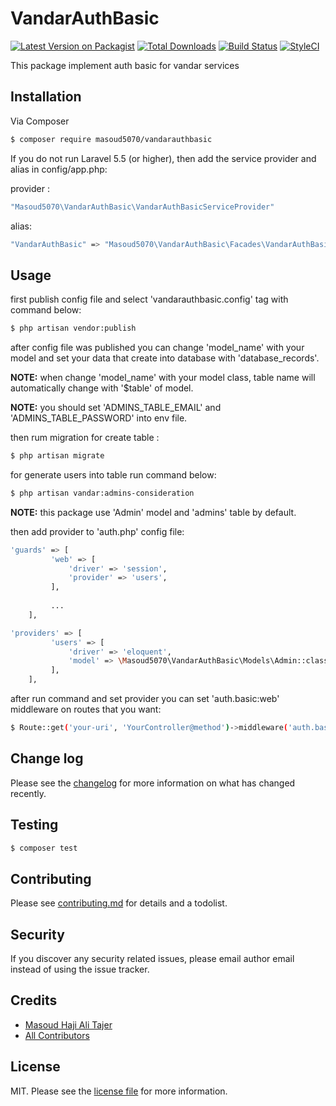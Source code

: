# VandarAuthBasic

[![Latest Version on Packagist][ico-version]][link-packagist]
[![Total Downloads][ico-downloads]][link-downloads]
[![Build Status][ico-travis]][link-travis]
[![StyleCI][ico-styleci]][link-styleci]

This package implement auth basic for vandar services

## Installation

Via Composer

``` bash
$ composer require masoud5070/vandarauthbasic
```

If you do not run Laravel 5.5 (or higher), then add the service provider and alias in config/app.php:

provider :

``` bash
"Masoud5070\VandarAuthBasic\VandarAuthBasicServiceProvider"
```

alias:

``` bash
"VandarAuthBasic" => "Masoud5070\VandarAuthBasic\Facades\VandarAuthBasic"
```

## Usage

first publish config file and select 'vandarauthbasic.config' tag with command below:

``` bash
$ php artisan vendor:publish
```

after config file was published you can change 'model_name' with your model and set your data that create into database with 'database_records'.

**NOTE:** when change 'model_name' with your model class, table name will automatically change with '$table' of model. 

**NOTE:** you should set 'ADMINS_TABLE_EMAIL' and 'ADMINS_TABLE_PASSWORD' into env file.

then rum migration for create table : 

``` bash
$ php artisan migrate
```

for generate users into table run command below:

``` bash
$ php artisan vandar:admins-consideration
```

**NOTE:** this package use 'Admin' model and 'admins' table by default.

then add provider to 'auth.php' config file:

``` bash
'guards' => [
         'web' => [
             'driver' => 'session',
             'provider' => 'users',
         ],
    
         ...
    ],   

'providers' => [
         'users' => [
             'driver' => 'eloquent',
             'model' => \Masoud5070\VandarAuthBasic\Models\Admin::class,
         ],
    ],
```


after run command and set provider you can set 'auth.basic:web' middleware on routes that you want:

``` bash
$ Route::get('your-uri', 'YourController@method')->middleware('auth.basic:web');
```

## Change log

Please see the [changelog](changelog.md) for more information on what has changed recently.

## Testing

``` bash
$ composer test
```

## Contributing

Please see [contributing.md](contributing.md) for details and a todolist.

## Security

If you discover any security related issues, please email author email instead of using the issue tracker.

## Credits

- [Masoud Haji Ali Tajer][link-author]
- [All Contributors][link-contributors]

## License

MIT. Please see the [license file](license.md) for more information.

[ico-version]: https://img.shields.io/packagist/v/masoud5070/vandarauthbasic.svg?style=flat-square
[ico-downloads]: https://img.shields.io/packagist/dt/masoud5070/vandarauthbasic.svg?style=flat-square
[ico-travis]: https://img.shields.io/travis/masoud5070/vandarauthbasic/master.svg?style=flat-square
[ico-styleci]: https://styleci.io/repos/12345678/shield

[link-packagist]: https://packagist.org/packages/masoud5070/vandarauthbasic
[link-downloads]: https://packagist.org/packages/masoud5070/vandarauthbasic
[link-travis]: https://travis-ci.org/masoud5070/vandarauthbasic
[link-styleci]: https://styleci.io/repos/12345678
[link-author]: https://github.com/masoud5070
[link-contributors]: ../../contributors
